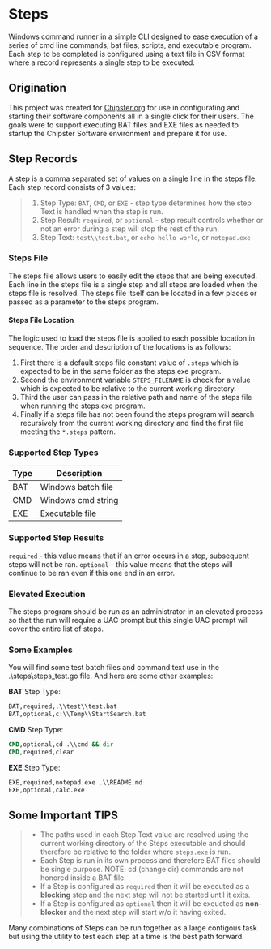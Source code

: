 # Steps

Windows command runner in a simple CLI designed to ease execution 
of a series of cmd line commands, bat files, scripts, and executable
program. Each step to be completed is configured using a text file
in CSV format where a record represents a single step to be executed.

## Origination

This project was created for [Chipster.org](https://www.chipster.org) for use in configurating and starting their software components all in a single click for their users.  The goals were to support executing BAT files and EXE files as needed to startup the Chipster Software environment and prepare it for use.

## Step Records

A step is a comma separated set of values on a single line in the steps file. Each step record consists of 3 values:

> 1. Step Type:  `BAT`, `CMD`, or `EXE` - step type determines how the step Text is handled when the step is run.
> 2. Step Result: `required`, or `optional` - step result controls whether or not an error during a step will stop the rest of the run.
> 3. Step Text: `test\\test.bat`, or `echo hello world`, or `notepad.exe`

### Steps File

The steps file allows users to easily edit the steps that are being
executed. Each line in the steps file is a single step and all steps 
are loaded when the steps file is resolved. The steps file itself 
can be located in a few places or passed as a parameter to the 
steps program.

#### Steps File Location

The logic used to load the steps file is applied to each possible 
location in sequence. The order and description of the locations
is as follows:

1. First there is a default steps file constant value of `.steps` which is expected to be in the same folder as the steps.exe program.
2. Second the environment variable `STEPS_FILENAME` is check for a value which is expected to be relative to the current working directory.
3. Third the user can pass in the relative path and name of the steps file when running the steps.exe program.
4. Finally if a steps file has not been found the steps program will search recursively from the current working directory and find the first file meeting the `*.steps` pattern.

### Supported Step Types

| Type | Description |
| --- | --- |
| BAT | Windows batch file |
| CMD | Windows cmd string |
| EXE | Executable file |

### Supported Step Results

`required` - this value means that if an error occurs in a step, subsequent steps will not be ran.
`optional` - this value means that the steps will continue to be ran even if this one end in an error.

### Elevated Execution

The steps program should be run as an administrator in an elevated process so that the run will require a UAC prompt but this single UAC prompt will cover the entire list of steps.

### Some Examples

You will find some test batch files and command text use in the .\steps\steps_test.go file. And here are some other examples:

**BAT** Step Type:

```cmd
BAT,required,.\\test\\test.bat
BAT,optional,c:\\Temp\\StartSearch.bat
```

**CMD** Step Type:

```cmd
CMD,optional,cd .\\cmd && dir
CMD,required,clear
```

**EXE** Step Type:

```cmd
EXE,required,notepad.exe .\\README.md
EXE,optional,calc.exe
```

## Some Important TIPS

> - The paths used in each Step Text value are resolved using the current working directory of the Steps executable and should therefore be relative to the folder where `steps.exe` is run.
> - Each Step is run in its own process and therefore BAT files should be single purpose. NOTE: cd (change dir) commands are not honored inside a BAT file.
> - If a Step is configured as `required` then it will be executed as a **blocking** step and the next step will not be started until it exits.
> - If a Step is configured as `optional` then it will be exeucted as **non-blocker** and the next step will start w/o it having exited.

Many combinations of Steps can be run together as a large contigous task but using the utility to test each step at a time is the best path forward.